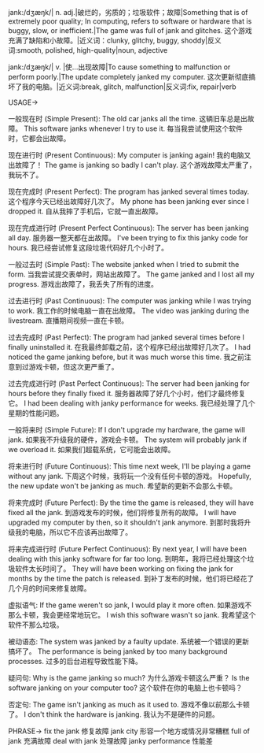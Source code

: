 jank:/dʒæŋk/| n. adj.|破烂的，劣质的；垃圾软件；故障|Something that is of extremely poor quality;  In computing, refers to software or hardware that is buggy, slow, or inefficient.|The game was full of jank and glitches.  这个游戏充满了缺陷和小故障。|近义词：clunky, glitchy, buggy, shoddy|反义词:smooth, polished, high-quality|noun, adjective

jank:/dʒæŋk/| v. |使...出现故障|To cause something to malfunction or perform poorly.|The update completely janked my computer.  这次更新彻底搞坏了我的电脑。|近义词:break, glitch, malfunction|反义词:fix, repair|verb


USAGE->

一般现在时 (Simple Present):
The old car janks all the time.  这辆旧车总是出故障。
This software janks whenever I try to use it.  每当我尝试使用这个软件时，它都会出故障。

现在进行时 (Present Continuous):
My computer is janking again! 我的电脑又出故障了！
The game is janking so badly I can't play.  这个游戏故障太严重了，我玩不了。

现在完成时 (Present Perfect):
The program has janked several times today.  这个程序今天已经出故障好几次了。
My phone has been janking ever since I dropped it.  自从我摔了手机后，它就一直出故障。

现在完成进行时 (Present Perfect Continuous):
The server has been janking all day. 服务器一整天都在出故障。
I've been trying to fix this janky code for hours. 我已经尝试修复这段垃圾代码好几个小时了。

一般过去时 (Simple Past):
The website janked when I tried to submit the form.  当我尝试提交表单时，网站出故障了。
The game janked and I lost all my progress.  游戏出故障了，我丢失了所有的进度。

过去进行时 (Past Continuous):
The computer was janking while I was trying to work. 我工作的时候电脑一直在出故障。
The video was janking during the livestream.  直播期间视频一直在卡顿。

过去完成时 (Past Perfect):
The program had janked several times before I finally uninstalled it.  在我最终卸载之前，这个程序已经出故障好几次了。
I had noticed the game janking before, but it was much worse this time. 我之前注意到过游戏卡顿，但这次更严重了。


过去完成进行时 (Past Perfect Continuous):
The server had been janking for hours before they finally fixed it.  服务器故障了好几个小时，他们才最终修复它。
I had been dealing with janky performance for weeks.  我已经处理了几个星期的性能问题。

一般将来时 (Simple Future):
If I don't upgrade my hardware, the game will jank.  如果我不升级我的硬件，游戏会卡顿。
The system will probably jank if we overload it. 如果我们超载系统，它可能会出故障。

将来进行时 (Future Continuous):
This time next week, I'll be playing a game without any jank.  下周这个时候，我将玩一个没有任何卡顿的游戏。
Hopefully, the new update won't be janking as much.  希望新的更新不会那么卡顿。

将来完成时 (Future Perfect):
By the time the game is released, they will have fixed all the jank.  到游戏发布的时候，他们将修复所有的故障。
I will have upgraded my computer by then, so it shouldn't jank anymore.  到那时我将升级我的电脑，所以它不应该再出故障了。

将来完成进行时 (Future Perfect Continuous):
By next year, I will have been dealing with this janky software for far too long.  到明年，我将已经处理这个垃圾软件太长时间了。
They will have been working on fixing the jank for months by the time the patch is released.  到补丁发布的时候，他们将已经花了几个月的时间来修复故障。

虚拟语气:
If the game weren't so jank, I would play it more often.  如果游戏不那么卡顿，我会更经常地玩它。
I wish this software wasn't so jank.  我希望这个软件不那么垃圾。


被动语态:
The system was janked by a faulty update. 系统被一个错误的更新搞坏了。
The performance is being janked by too many background processes.  过多的后台进程导致性能下降。

疑问句:
Why is the game janking so much?  为什么游戏卡顿这么严重？
Is the software janking on your computer too?  这个软件在你的电脑上也卡顿吗？

否定句:
The game isn't janking as much as it used to.  游戏不像以前那么卡顿了。
I don't think the hardware is janking. 我认为不是硬件的问题。

PHRASE->
fix the jank  修复故障
jank city  形容一个地方或情况非常糟糕
full of jank  充满故障
deal with jank  处理故障
janky performance  性能差
